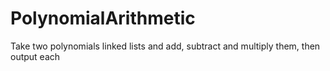 # PolynomialArithmetic
Take two polynomials linked lists and add, subtract and multiply them, then output each
